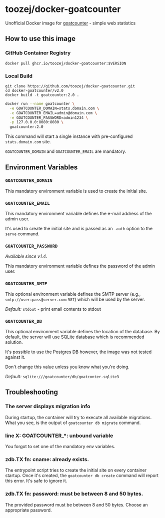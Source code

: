 # toozej/docker-goatcounter

Unofficial Docker image for [goatcounter](https://github.com/zgoat/goatcounter) - simple web statistics

## How to use this image

### GitHub Container Registry
```
docker pull ghcr.io/toozej/docker-goatcounter:$VERSION
```

### Local Build
```
git clone https://github.com/toozej/docker-goatcounter.git
cd docker-goatcounter/v2.0
docker build -t goatcounter:2.0 .
```

```bash
docker run --name goatcounter \
  -e GOATCOUNTER_DOMAIN=stats.domain.com \
  -e GOATCOUNTER_EMAIL=admin@domain.com \
  -e GOATCOUNTER_PASSWORD=admin1234 \
  -p 127.0.0.0:8080:8080 \
  goatcounter:2.0
```

This command will start a single instance with pre-configured `stats.domain.com` site.

`GOATCOUNTER_DOMAIN` and `GOATCOUNTER_EMAIL` are mandatory.

## Environment Variables

### `GOATCOUNTER_DOMAIN`

This mandatory environment variable is used to create the initial site.

### `GOATCOUNTER_EMAIL`

This mandatory environment variable defines the e-mail address of the admin user.

It's used to create the initial site and is passed as an `-auth` option to the `serve` command.

### `GOATCOUNTER_PASSWORD`

_Available since v1.4_.

This mandatory environment variable defines the password of the admin user.

### `GOATCOUNTER_SMTP`

This optional environment variable defines the SMTP server (e.g., `smtp://user:pass@server.com:587`) which will be used by the server.

_Default:_ `stdout` - print email contents to stdout

### `GOATCOUNTER_DB`

This optional environment variable defines the location of the database. By default, the server will use SQLite database which is recommended solution.

It's possible to use the Postgres DB however, the image was not tested against it.

Don't change this value unless you know what you're doing.

_Default:_ `sqlite:///goatcounter/db/goatconter.sqlite3`

## Troubleshooting

### The server displays migration info

During startup, the container will try to execute all available migrations. What you see, is the output of `goatcounter db migrate` command.

### line X: GOATCOUNTER_*: unbound variable

You forgot to set one of the mandatory env variables.

### zdb.TX fn: cname: already exists.

The entrypoint script tries to create the initial site on every container startup. Once it's created, the `goatcounter db create` command will report this error. It's safe to ignore it.

### zdb.TX fn: password: must be between 8 and 50 bytes.
The provided password must be between 8 and 50 bytes. Choose an appropriate password.
